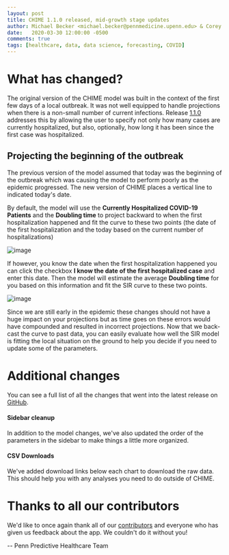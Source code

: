```yaml
---
layout: post
title: CHIME 1.1.0 released, mid-growth stage updates
author: Michael Becker <michael.becker@pennmedicine.upenn.edu> & Corey Chivers <corey.chivers@pennmedicine.upenn.edu>
date:   2020-03-30 12:00:00 -0500
comments: true
tags: [healthcare, data, data science, forecasting, COVID]
---
```

# What has changed?
The original version of the CHIME model was built in the context of the first few days of a local outbreak. It was not well equipped to handle projections when there is a non-small number of current infections. Release [1.1.0](https://github.com/CodeForPhilly/chime/releases/tag/v1.1.0) addresses this by allowing the user to specify not only how many cases are currently hospitalized, but also, optionally, how long it has been since the first case was hospitalized. 

## Projecting the beginning of the outbreak

The previous version of the model assumed that today was the beginning of the outbreak which was causing the model to perform poorly as the epidemic progressed. The new version of CHIME places a vertical line to indicated today's date.

By default, the model will use the **Currently Hospitalized COVID-19 Patients** and the **Doubling time** to project backward to when the first hospitalization happened and fit the curve to these two points (the date of the first hospitalization and the today based on the current number of hospitalizations)

![image](https://user-images.githubusercontent.com/1069047/77951748-89294480-7298-11ea-8da7-6b796dd56e6d.png)

If however, you know the date when the first hospitalization happened you can click the checkbox **I know the date of the first hospitalized case** and enter this date. Then the model will estimate the average **Doubling time** for you based on this information and fit the SIR curve to these two points.

![image](https://user-images.githubusercontent.com/1069047/77951843-ae1db780-7298-11ea-8d67-616dda747e89.png)

Since we are still early in the epidemic these changes should not have a huge impact on your projections but as time goes on these errors would have compounded and resulted in incorrect projections. Now that we back-cast the curve to past data, you can easily evaluate how well the SIR model is fitting the local situation on the ground to help you decide if you need to update some of the parameters.


# Additional changes
You can see a full list of all the changes that went into the latest release on [GitHub](https://github.com/CodeForPhilly/chime/releases/tag/v1.1.0).

#### Sidebar cleanup
In addition to the model changes, we've also updated the order of the parameters in the sidebar to make things a little more organized.


#### CSV Downloads
We've added download links below each chart to download the raw data. This should help you with any analyses you need to do outside of CHIME.

# Thanks to all our contributors
We'd like to once again thank all of our [contributors](https://github.com/CodeForPhilly/chime/graphs/contributors) and everyone who has given us feedback about the app. We couldn't do it without you!

-- Penn Predictive Healthcare Team

